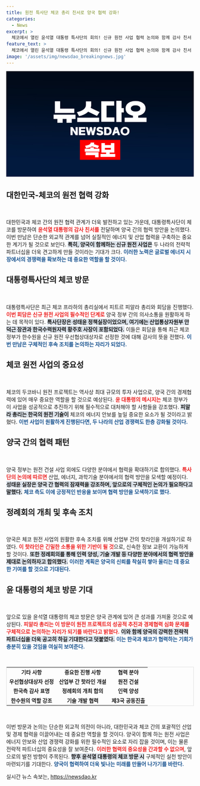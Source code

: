 ```yaml
---
title: 원전 특사단 체코 총리 친서로 양국 협력 강화!
categories:
  - News
excerpt: >
  체코에서 열린 윤석열 대통령 특사단의 회의! 신규 원전 사업 협력 논의와 함께 감사 친서 전달로 양국의 전략적 파트너십이 강화될 전망이다. 이번 방문이 가져올 경제적 성과에 대한 기대가 높아진다.
feature_text: >
  체코에서 열린 윤석열 대통령 특사단의 회의! 신규 원전 사업 협력 논의와 함께 감사 친서 전달로 양국의 전략적 파트너십이 강화될 전망이다. 이번 방문이 가져올 경제적 성과에 대한 기대가 높아진다.
image: '/assets/img/newsdao_breakingnews.jpg'
---
```


<p><img src="/assets/img/newsdao_breakingnews.jpg" alt="flaretime 속보" /></p>

<h2 data-ke-size="size26">대한민국-체코의 원전 협력 강화</h2>

<p data-ke-size="size16">&nbsp;</p>

<p>대한민국과 체코 간의 원전 협력 관계가 더욱 발전하고 있는 가운데, 대통령특사단이 체코를 방문하여 <b><span style="color: #ee2323;">윤석열 대통령의 감사 친서를</span></b> 전달하며 양국 간의 협력 방안을 논의했다. 이번 만남은 단순한 외교적 관계를 넘어 실질적인 에너지 및 산업 협력을 구축하는 중요한 계기가 될 것으로 보인다. <b><span style="background-color: #21538527;">특히, 양국이 함께하는 신규 원전 사업은</span></b> 두 나라의 전략적 파트너십을 더욱 견고하게 만들 것이라는 기대가 크다. <b><span style="color: #1a5490;">이러한 노력은 글로벌 에너지 시장에서의 경쟁력을 확보하는 데 중요한 역할을 할 것이다.</span></b></p>

<h2 data-ke-size="size26">대통령특사단의 체코 방문</h2>

<p data-ke-size="size16">&nbsp;</p>

<p>대통령특사단은 최근 체코 프라하의 총리실에서 피트르 피알라 총리와 회담을 진행했다. <b><span style="color: #ee2323;">이번 회담은 신규 원전 사업의 필수적인 단계로</span></b> 양국 정부 간의 의사소통을 원활하게 하는 데 목적이 있다. <b><span style="background-color: #21538527;">특사단장은 성태윤 정책실장이었으며, 여기에는 산업통상자원부 안덕근 장관과 한국수력원자력 황주호 사장이 포함되었다.</span></b> 이들은 회담을 통해 최근 체코 정부가 한수원을 신규 원전 우선협상대상자로 선정한 것에 대해 감사의 뜻을 전했다. <b><span style="color: #1a5490;">이번 만남은 구체적인 후속 조치를 논의하는 자리가 되었다.</span></b></p>

<h2 data-ke-size="size26">체코 원전 사업의 중요성</h2>

<p data-ke-size="size16">&nbsp;</p>

<p>체코의 두코바니 원전 프로젝트는 역사상 최대 규모의 투자 사업으로, 양국 간의 경제협력에 있어 매우 중요한 역할을 할 것으로 예상된다. <b><span style="color: #ee2323;">윤 대통령의 메시지는</span></b> 체코 정부가 이 사업을 성공적으로 추진하기 위해 필수적으로 대처해야 할 사항들을 강조했다. <b><span style="background-color: #21538527;">피알라 총리는 한국의 원전 기술이</span></b> 체코의 에너지 안보를 높일 중요한 요소가 될 것이라고 밝혔다. <b><span style="color: #1a5490;">이번 사업이 원활하게 진행된다면, 두 나라의 산업 경쟁력도 한층 강화될 것이다.</span></b></p>

<h2 data-ke-size="size26">양국 간의 협력 패턴</h2>

<p data-ke-size="size16">&nbsp;</p>

<p>양국 정부는 원전 건설 사업 외에도 다양한 분야에서 협력을 확대하기로 합의했다. <b><span style="color: #ee2323;">특사단의 논의에 따르면</span></b> 산업, 에너지, 과학기술 분야에서의 협력 방안을 모색할 예정이다. <b><span style="background-color: #21538527;">성태윤 실장은 양국 간 협력의 잠재력을 강조하며, 앞으로의 구체적인 논의가 필요하다고 말했다.</span></b> <b><span style="color: #1a5490;">체코 측도 이에 긍정적인 반응을 보이며 협력 방안을 모색하기로 했다.</span></b></p>

<h2 data-ke-size="size26">정례회의 개최 및 후속 조치</h2>

<p data-ke-size="size16">&nbsp;</p>

<p>양국은 체코 원전 사업의 원활한 후속 조치를 위해 산업부 간의 핫라인을 개설하기로 하였다. <b><span style="color: #ee2323;">이 핫라인은 긴밀한 소통을 위한 기반이 될 것</span></b>으로, 신속한 정보 교환이 가능하게 할 것이다. <b><span style="background-color: #21538527;">또한 정례회의를 통해 인력 양성, 기술 개발 등 다양한 분야에서의 협력 방안을 제대로 논의하자고 합의했다.</span></b> <b><span style="color: #1a5490;">이러한 계획은 양국의 신뢰를 착실히 쌓아 올리는 데 중요한 기여를 할 것으로 기대된다.</span></b></p>

<h2 data-ke-size="size26">윤 대통령의 체코 방문 기대</h2>

<p data-ke-size="size16">&nbsp;</p>

<p>앞으로 있을 윤석열 대통령의 체코 방문은 양국 관계에 있어 큰 성과를 가져올 것으로 예상된다. <b><span style="color: #ee2323;">피알라 총리는 이 방문이 원전 프로젝트의 성공적 추진과 경제협력 심화 문제를 구체적으로 논의하는 자리가 되기를 바란다고 밝혔다.</span></b> <b><span style="background-color: #21538527;">이와 함께 양국의 강력한 전략적 파트너십을 더욱 공고히 하길 기대한다고 덧붙였다.</span></b> <b><span style="color: #1a5490;">이는 한국과 체코가 협력하는 기회가 충분히 있을 것임을 여실히 보여준다.</span></b></p>

<p data-ke-size="size16">&nbsp;</p>

<table style="width:100%; border-collapse: collapse; border: 1px solid #dddddd; text-align: left;">
<tr>
<td style="text-align: center; height: 17px;"><b>기타 사항</b></td>
<td style="text-align: center; height: 17px;"><b>중요한 진행 사항</b></td>
<td style="text-align: center; height: 17px;"><b>협력 분야</b></td>
</tr>
<tr>
<td style="text-align: center; height: 17px;"><b>우선협상대상자 선정</b></td>
<td style="text-align: center; height: 17px;"><b>산업부 간 핫라인 개설</b></td>
<td style="text-align: center; height: 17px;"><b>원전 건설</b></td>
</tr>
<tr>
<td style="text-align: center; height: 17px;"><b>한국측 감사 표명</b></td>
<td style="text-align: center; height: 17px;"><b>정례회의 개최 합의</b></td>
<td style="text-align: center; height: 17px;"><b>인력 양성</b></td>
</tr>
<tr>
<td style="text-align: center; height: 17px;"><b>한수원의 역할 강조</b></td>
<td style="text-align: center; height: 17px;"><b>기술 개발 협력</b></td>
<td style="text-align: center; height: 17px;"><b>제3국 공동진출</b></td>
</tr>
</table>

<p data-ke-size="size16">&nbsp;</p>

<p>이번 방문과 논의는 단순한 외교적 의전이 아니라, 대한민국과 체코 간의 포괄적인 산업 및 경제 협력을 이끌어내는 데 중요한 역할을 할 것이다. 양국이 함께 하는 원전 사업은 에너지 안보와 산업 경쟁력 강화를 위한 필수적인 요소로 자리 잡을 것이며, 이는 물론 전략적 파트너십의 중요성을 잘 보여준다. <b><span style="color: #ee2323;">이러한 협력의 중요성을 간과할 수 없으며</span></b>, 앞으로의 발전 방향이 주목된다. <b><span style="background-color: #21538527;">향후 윤석열 대통령의 체코 방문 시</span></b> 구체적인 실천 방안이 마련되기를 기대한다. <b><span style="color: #1a5490;">양국이 협력하여 더욱 빛나는 미래를 만들어 나가기를 바란다.</span></b></p>
실시간 뉴스 속보는, <a href="https://newsdao.kr" rel="dofollow">https://newsdao.kr</a>


